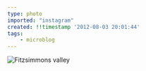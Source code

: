 ```yaml
---
type: photo
imported: "instagram"
created: !!timestamp '2012-08-03 20:01:44'
tags:
    - microblog
---
```

![Fitzsimmons valley](/media/images/photos/2012/08/2994a6cabb7f296b78b4b2861ed354fe.jpg)

